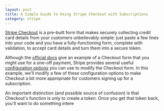 ```yaml
---
layout: post
title: A Simple Guide to Using Stripe Checkout with Subscriptions
category: stripe
---
```


[Stripe Checkout](https://stripe.com/checkout) is a pre-built form that makes securely collecting credit card details from your customers unbelievably simple: just paste a few lines into your code and you have a fully-functioning form, complete with validation, to accept card details and turn them into a secure token. 

Although the [official docs](https://stripe.com/docs/checkout) give an example of a Checkout form that you might use for a one-off payment, Stripe provides several useful [configuration options](https://stripe.com/docs/checkout#integration-simple-options) you can use to modify the Checkout form. In this example, we'll modify a few of these configuration options to make Checkout a bit more appropriate for customers signing up for a subscription. 



An important distinction (and possible source of confusion) is that Checkout's function is only to create a token. Once you get that token back, you'll want to do something intere